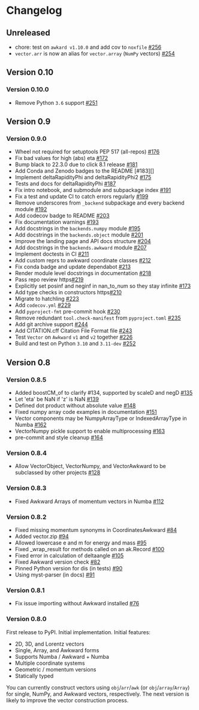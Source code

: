 # Changelog

## Unreleased

- chore: test on `awkard v1.10.0` and add cov to `noxfile` [#256][]
- `vector.arr` is now an alias for `vector.array` (`NumPy` vectors) [#254][]

[#256]: https://github.com/scikit-hep/vector/pull/256
[#254]: https://github.com/scikit-hep/vector/pull/254

## Version 0.10

### Version 0.10.0

- Remove Python `3.6` support [#251][]

[#251]: https://github.com/scikit-hep/vector/pull/251

## Version 0.9

### Version 0.9.0

- Wheel not required for setuptools PEP 517 (all-repos) [#176][]
- Fix bad values for high (abs) eta [#172][]
- Bump black to 22.3.0 due to click 8.1 release [#181][]
- Add Conda and Zenodo badges to the README [#183][]
- Implement deltaRapidityPhi and deltaRapidityPhi2 [#175][]
- Tests and docs for deltaRapidityPhi [#187][]
- Fix intro notebook, and submodule and subpackage index [#191][]
- Fix a test and update CI to catch errors regularly [#199][]
- Remove underscores from `_backend` subpackage and every backend module [#192][]
- Add codecov badge to README [#203][]
- Fix documentation warnings [#193][]
- Add docstrings in the `backends.numpy` module [#195][]
- Add docstrings in the `backends.object` module [#201][]
- Improve the landing page and API docs structure [#204][]
- Add docstrings in the `backends.awkward` module [#207][]
- Implement doctests in CI [#211][]
- Add custom reprs to awkward coordinate classes [#212][]
- Fix conda badge and update dependabot [#213][]
- Render module level docstrings in documentation [#218][]
- Pass repo review https[#219][]
- Explicitly set posinf and neginf in nan_to_num so they stay infinite [#173][]
- Add type checks in constructors https[#210][]
- Migrate to hatchling [#223][]
- Add `codecov.yml` [#229][]
- Add `pyproject-fmt` pre-commit hook [#230][]
- Remove redundant `tool.check-manifest` from `pyproject.toml` [#235][]
- Add git archive support [#244][]
- Add CITATION.cff Citation File Format file [#243][]
- Test `Vector` on `Awkward` `v1` and `v2` together [#226][]
- Build and test on Python `3.10` and `3.11-dev` [#252][]

[#176]: https://github.com/scikit-hep/vector/pull/176
[#172]: https://github.com/scikit-hep/vector/pull/172
[#181]: https://github.com/scikit-hep/vector/pull/181
[#175]: https://github.com/scikit-hep/vector/pull/175
[#187]: https://github.com/scikit-hep/vector/pull/187
[#191]: https://github.com/scikit-hep/vector/pull/191
[#199]: https://github.com/scikit-hep/vector/pull/199
[#192]: https://github.com/scikit-hep/vector/pull/192
[#203]: https://github.com/scikit-hep/vector/pull/203
[#193]: https://github.com/scikit-hep/vector/pull/193
[#195]: https://github.com/scikit-hep/vector/pull/195
[#201]: https://github.com/scikit-hep/vector/pull/201
[#204]: https://github.com/scikit-hep/vector/pull/204
[#207]: https://github.com/scikit-hep/vector/pull/207
[#211]: https://github.com/scikit-hep/vector/pull/211
[#212]: https://github.com/scikit-hep/vector/pull/212
[#213]: https://github.com/scikit-hep/vector/pull/213
[#218]: https://github.com/scikit-hep/vector/pull/218
[#219]: https://github.com/scikit-hep/vector/pull/219
[#173]: https://github.com/scikit-hep/vector/pull/173
[#210]: https://github.com/scikit-hep/vector/pull/210
[#223]: https://github.com/scikit-hep/vector/pull/223
[#229]: https://github.com/scikit-hep/vector/pull/229
[#230]: https://github.com/scikit-hep/vector/pull/230
[#235]: https://github.com/scikit-hep/vector/pull/235
[#244]: https://github.com/scikit-hep/vector/pull/244
[#243]: https://github.com/scikit-hep/vector/pull/243
[#226]: https://github.com/scikit-hep/vector/pull/226
[#252]: https://github.com/scikit-hep/vector/pull/252

## Version 0.8

### Version 0.8.5

- Added boostCM_of to clarify #134, supported by scaleD and negD [#135][]
- Let 'eta' be NaN if 'z' is NaN [#139][]
- Defined dot product without absolute value [#148][]
- Fixed numpy array code examples in documentation [#151][]
- Vector components may be NumpyArrayType or IndexedArrayType in Numba [#162][]
- VectorNumpy pickle support to enable multiprocessing [#163][]
- pre-commit and style cleanup [#164][]

[#135]: https://github.com/scikit-hep/vector/pull/135
[#139]: https://github.com/scikit-hep/vector/pull/139
[#148]: https://github.com/scikit-hep/vector/pull/148
[#151]: https://github.com/scikit-hep/vector/pull/151
[#162]: https://github.com/scikit-hep/vector/pull/162
[#163]: https://github.com/scikit-hep/vector/pull/163
[#164]: https://github.com/scikit-hep/vector/pull/164

### Version 0.8.4

- Allow VectorObject, VectorNumpy, and VectorAwkward to be subclassed by other projects [#128][]

[#128]: https://github.com/scikit-hep/vector/pull/128

### Version 0.8.3

- Fixed Awkward Arrays of momentum vectors in Numba [#112]

[#112]: https://github.com/scikit-hep/vector/pull/112

### Version 0.8.2

- Fixed missing momentum synonyms in CoordinatesAwkward [#84][]
- Added vector.zip [#94][]
- Allowed lowercase e and m for energy and mass [#95][]
- Fixed \_wrap_result for methods called on an ak.Record [#100][]
- Fixed error in calculation of deltaangle [#105][]
- Fixed Awkward version check [#82][]
- Pinned Python version for dis (in tests) [#90][]
- Using myst-parser (in docs) [#91][]

[#82]: https://github.com/scikit-hep/vector/pull/82
[#84]: https://github.com/scikit-hep/vector/pull/84
[#90]: https://github.com/scikit-hep/vector/pull/90
[#91]: https://github.com/scikit-hep/vector/pull/91
[#94]: https://github.com/scikit-hep/vector/pull/94
[#95]: https://github.com/scikit-hep/vector/pull/95
[#100]: https://github.com/scikit-hep/vector/pull/100
[#105]: https://github.com/scikit-hep/vector/pull/105

### Version 0.8.1

- Fix issue importing without Awkward installed [#76][]

[#76]: https://github.com/scikit-hep/vector/pull/76

### Version 0.8.0

First release to PyPI. Initial implementation. Initial features:

- 2D, 3D, and Lorentz vectors
- Single, Array, and Awkward forms
- Supports Numba / Awkward + Numba
- Multiple coordinate systems
- Geometric / momentum versions
- Statically typed

You can currently construct vectors using `obj`/`arr`/`awk` (or
`obj`/`array`/`Array`) for single, NumPy, and Awkward vectors, respectively.
The next version is likely to improve the vector construction process.
